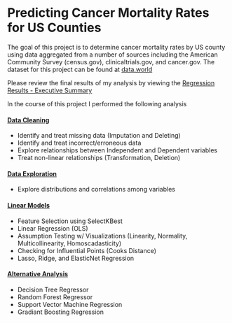 # Predicting Cancer Mortality Rates for US Counties

The goal of this project is to determine cancer mortality rates by US county using data aggregated from a number of sources including the American Community Survey (census.gov), clinicaltrials.gov, and cancer.gov. The dataset for this project can be found at [data.world](https://data.world/nrippner/ols-regression-challenge)

Please review the final results of my analysis by viewing the [Regression Results - Executive Summary](https://github.com/uscgregory/Regression/blob/main/Regression%20-%20Executive%20Summary.ipynb) 

In the course of this project I performed the following analysis

#### [Data Cleaning](https://github.com/uscgregory/Regression/blob/main/Regression%20-%20Data%20Cleaning.ipynb)
 - Identify and treat missing data (Imputation and Deleting)
 - Identify and treat incorrect/erroneous data
 - Explore relationships between Independent and Dependent variables
 - Treat non-linear relationships (Transformation, Deletion)

#### [Data Exploration](https://github.com/uscgregory/Regression/blob/main/Regression%20-%20Data%20Exploration.ipynb)
 - Explore distributions and correlations among variables

#### [Linear Models](https://github.com/uscgregory/Regression/blob/main/Regression%20-%20Linear%20Models.ipynb)
 - Feature Selection using SelectKBest
 - Linear Regression (OLS)
 - Assumption Testing w/ Visualizations (Linearity, Normality, Multicollinearity, Homoscadasticity)
 - Checking for Influential Points (Cooks Distance)
 - Lasso, Ridge, and ElasticNet Regression

#### [Alternative Analysis](https://github.com/uscgregory/Regression/blob/main/Regression%20-%20Alternative%20Models.ipynb)
 - Decision Tree Regressor 
 - Random Forest Regressor 
 - Support Vector Machine Regression
 - Gradiant Boosting Regression
